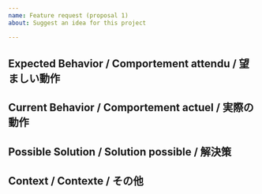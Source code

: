 ```yaml
---
name: Feature request (proposal 1)
about: Suggest an idea for this project

---
```


<!--- ↑↑ Provide a general summary of the issue in the Title above ↑↑ -->

Expected Behavior / Comportement attendu / 望ましい動作
-------------------------------------------------------
<!--- Tell us how it should work -->

Current Behavior / Comportement actuel / 実際の動作
---------------------------------------------------
<!--- Explain the difference from current behavior -->

Possible Solution / Solution possible / 解決策
----------------------------------------------
<!--- Not obligatory, but suggest ideas how to implement the addition or change -->

Context / Contexte / その他
---------------------------
<!--- How has this issue affected you? What are you trying to accomplish? -->
<!--- Providing context helps us come up with a solution that is most useful in the real world -->
